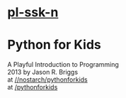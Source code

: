 # [pl-ssk-n](README.md)

# Python for Kids
A Playful Introduction to Programming  
2013 by Jason R. Briggs  
at [//nostarch/pythonforkids](https://nostarch.com/pythonforkids)  
at [/pythonforkids](http://jasonrbriggs.com/python-for-kids)  

